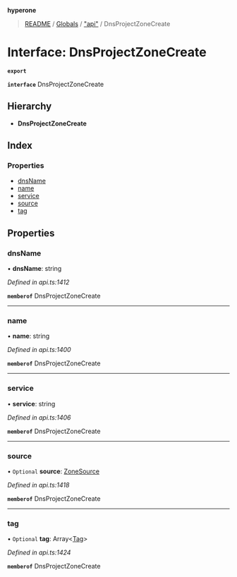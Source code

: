 **hyperone**

> [README](../README.md) / [Globals](../globals.md) / ["api"](../modules/_api_.md) / DnsProjectZoneCreate

# Interface: DnsProjectZoneCreate

**`export`** 

**`interface`** DnsProjectZoneCreate

## Hierarchy

* **DnsProjectZoneCreate**

## Index

### Properties

* [dnsName](_api_.dnsprojectzonecreate.md#dnsname)
* [name](_api_.dnsprojectzonecreate.md#name)
* [service](_api_.dnsprojectzonecreate.md#service)
* [source](_api_.dnsprojectzonecreate.md#source)
* [tag](_api_.dnsprojectzonecreate.md#tag)

## Properties

### dnsName

•  **dnsName**: string

*Defined in api.ts:1412*

**`memberof`** DnsProjectZoneCreate

___

### name

•  **name**: string

*Defined in api.ts:1400*

**`memberof`** DnsProjectZoneCreate

___

### service

•  **service**: string

*Defined in api.ts:1406*

**`memberof`** DnsProjectZoneCreate

___

### source

• `Optional` **source**: [ZoneSource](_api_.zonesource.md)

*Defined in api.ts:1418*

**`memberof`** DnsProjectZoneCreate

___

### tag

• `Optional` **tag**: Array\<[Tag](_api_.tag.md)>

*Defined in api.ts:1424*

**`memberof`** DnsProjectZoneCreate
